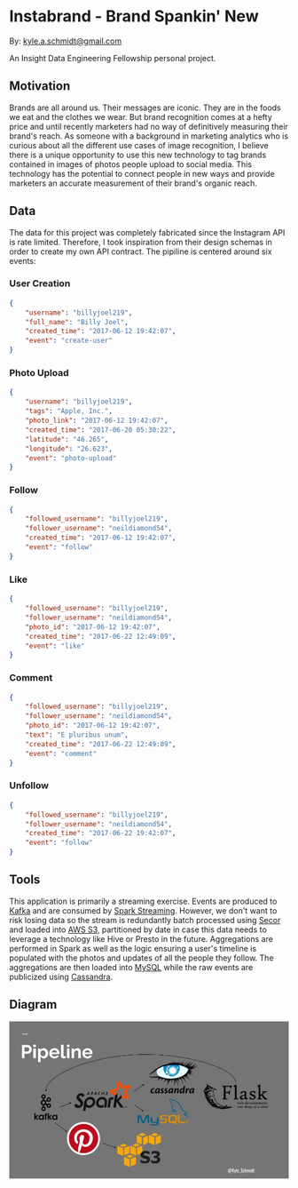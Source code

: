 # Instabrand - Brand Spankin' New
By: <kyle.a.schmidt@gmail.com>

An Insight Data Engineering Fellowship personal project.


## Motivation
Brands are all around us. Their messages are iconic. They are in the foods we eat and the clothes we wear.
But brand recognition comes at a hefty price and until recently marketers had no way of definitively measuring their brand's reach.
As someone with a background in marketing analytics who is curious about all the different use cases of image recognition, I believe there is a unique opportunity to use this new technology to tag brands contained in images of photos people upload to social media.
This technology has the potential to connect people in new ways and provide marketers an accurate measurement of their brand's organic reach.


## Data
The data for this project was completely fabricated since the Instagram API is rate limited.
Therefore, I took inspiration from their design schemas in order to create my own API contract.
The pipiline is centered around six events:


### User Creation
```json
{
    "username": "billyjoel219",
    "full_name": "Billy Joel",
    "created_time": "2017-06-12 19:42:07",
    "event": "create-user"
}
```

### Photo Upload
```json
{
    "username": "billyjoel219",
    "tags": "Apple, Inc.",
    "photo_link": "2017-06-12 19:42:07",
    "created_time": "2017-06-20 05:30:22",
    "latitude": "46.265",
    "longitude": "26.623",
    "event": "photo-upload"
}
```

### Follow
```json
{
    "followed_username": "billyjoel219",
    "follower_username": "neildiamond54",
    "created_time": "2017-06-12 19:42:07",
    "event": "follow"
}
```

### Like
```json
{
    "followed_username": "billyjoel219",
    "follower_username": "neildiamond54",
    "photo_id": "2017-06-12 19:42:07",
    "created_time": "2017-06-22 12:49:09",
    "event": "like"
}
```

### Comment
```json
{
    "followed_username": "billyjoel219",
    "follower_username": "neildiamond54",
    "photo_id": "2017-06-12 19:42:07",
    "text": "E pluribus unum",
    "created_time": "2017-06-22 12:49:09",
    "event": "comment"
}
```

### Unfollow
```json
{
    "followed_username": "billyjoel219",
    "follower_username": "neildiamond54",
    "created_time": "2017-06-22 19:42:07",
    "event": "follow"
}
```

## Tools
This application is primarily a streaming exercise.
Events are produced to [Kafka](https://kafka.apache.org/) and are consumed by [Spark Streaming](https://spark.apache.org/streaming/). However, we don't want to risk losing data so the stream is redundantly batch processed using [Secor](https://github.com/pinterest/secor) and loaded into [AWS S3](https://aws.amazon.com/s3/), partitioned by date in case this data needs to leverage a technology like Hive or Presto in the future.
Aggregations are performed in Spark as well as the logic ensuring a user's timeline is populated with the photos and updates of all the people they follow.
The aggregations are then loaded into [MySQL](https://www.mysql.com/) while the raw events are publicized using [Cassandra](http://cassandra.apache.org/).

## Diagram
![Process Diagram](./notes/Process_Diagram.jpg)
